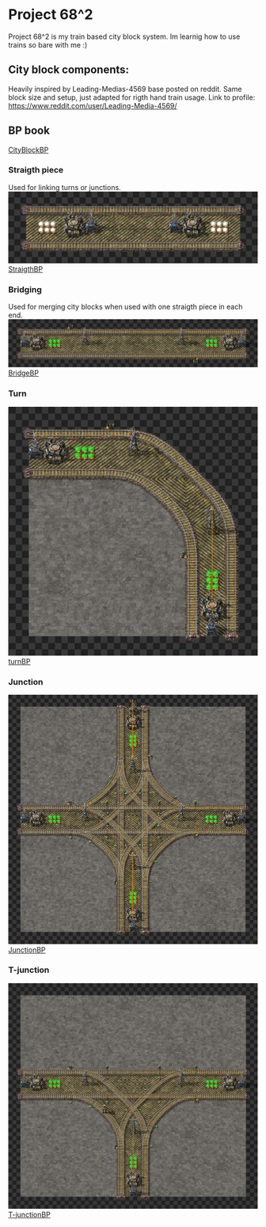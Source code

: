 # Project 68^2
Project 68^2 is my train based city block system. Im learnig how to use trains so bare with me :)

## City block components:
Heavily inspired by Leading-Medias-4569 base posted on reddit. Same block size and setup, just adapted for rigth hand train usage.
Link to profile: https://www.reddit.com/user/Leading-Media-4569/

## BP book
[CityBlockBP](CityBlocks/CityBlocks)

### Straigth piece 
Used for linking turns or junctions.
![Project Screenshot](CityBlocks/straigth.png)
[StraigthBP](CityBlocks/straigth)

### Bridging
Used for merging city blocks when used with one straigth piece in each end.
![Project Screenshot](CityBlocks/bridge.png)
[BridgeBP](bridge)

### Turn
 ![Project Screenshot](CityBlocks/turn.png) <br>
 [turnBP](CityBlocks/turn)

### Junction
![Project Screenshot](CityBlocks/junction.png)
[JunctionBP](CityBlocks/junction)

### T-junction
![Project Screenshot](CityBlocks/t-junction.png)
[T-junctionBP](CityBlocks/t-junction)

